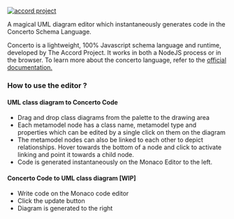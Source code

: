 [![accord project](https://img.shields.io/badge/powered%20by-accord%20project-19C6C8.svg)](https://www.accordproject.org/)

A magical UML diagram editor which instantaneously generates code in the Concerto Schema Language.

Concerto is a lightweight, 100% Javascript schema language and runtime, developed by The Accord Project. It works in both a NodeJS process or in the browser. To learn more about the concerto language, refer to the [official documentation.](https://docs.accordproject.org/docs/model-concerto.html)


### How to use the editor ?
#### UML class diagram to Concerto Code
- Drag and drop class diagrams from the palette to the drawing area
- Each metamodel node has a class name, metamodel type and properties which can be edited by a single click on them on the diagram
- The metamodel nodes can also be linked to each other to depict relationships. Hover towards the bottom of a node and click to activate linking and point it towards a child node.
- Code is generated instantaneously on the Monaco Editor to the left.

#### Concerto Code to UML class diagram [WIP]
- Write code on the Monaco code editor
- Click the update button
- Diagram is generated to the right


